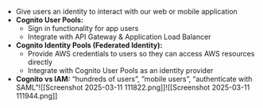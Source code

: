 - Give users an identity to interact with our web or mobile application 
- **Cognito User Pools:** 
	- Sign in functionality for app users 
	- Integrate with API Gateway & Application Load Balancer 
- **Cognito Identity Pools (Federated Identity):** 
	- Provide AWS credentials to users so they can access AWS resources directly 
	- Integrate with Cognito User Pools as an identity provider
- **Cognito vs IAM:** “hundreds of users”, ”mobile users”, “authenticate with SAML”![[Screenshot 2025-03-11 111822.png]]![[Screenshot 2025-03-11 111944.png]]